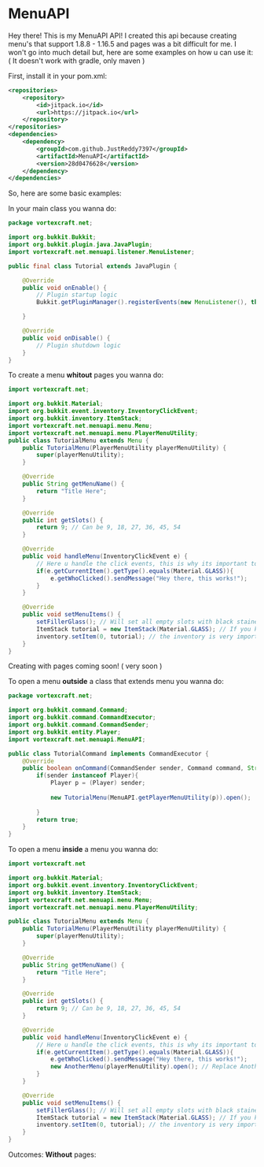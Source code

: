 # MenuAPI
Hey there! This is my MenuAPI API! I created this api because creating menu's that support 1.8.8 - 1.16.5 and pages was a bit difficult for me.
I won't go into much detail but, here are some examples on how u can use it: ( It doesn't work with gradle, only maven ) 

First, install it in your pom.xml:

```xml
<repositories>
    <repository>
        <id>jitpack.io</id>
        <url>https://jitpack.io</url>
    </repository>
</repositories>
<dependencies>
    <dependency>
        <groupId>com.github.JustReddy7397</groupId>
        <artifactId>MenuAPI</artifactId>
        <version>28d0476628</version>
    </dependency>
</dependencies>
```

So, here are some basic examples:

In your main class you wanna do:

```java
package vortexcraft.net;

import org.bukkit.Bukkit;
import org.bukkit.plugin.java.JavaPlugin;
import vortexcraft.net.menuapi.listener.MenuListener;

public final class Tutorial extends JavaPlugin {

    @Override
    public void onEnable() {
        // Plugin startup logic
        Bukkit.getPluginManager().registerEvents(new MenuListener(), this); // U want to register this Listener

    }

    @Override
    public void onDisable() {
        // Plugin shutdown logic
    }
}
```

To create a menu **whitout** pages you wanna do:
```java
import vortexcraft.net;

import org.bukkit.Material;
import org.bukkit.event.inventory.InventoryClickEvent;
import org.bukkit.inventory.ItemStack;
import vortexcraft.net.menuapi.menu.Menu;
import vortexcraft.net.menuapi.menu.PlayerMenuUtility;
public class TutorialMenu extends Menu {
    public TutorialMenu(PlayerMenuUtility playerMenuUtility) {
        super(playerMenuUtility);
    }

    @Override
    public String getMenuName() {
        return "Title Here";
    }

    @Override
    public int getSlots() {
        return 9; // Can be 9, 18, 27, 36, 45, 54
    }

    @Override
    public void handleMenu(InventoryClickEvent e) {
        // Here u handle the click events, this is why its important to register the MenuListener in the main class
        if(e.getCurrentItem().getType().equals(Material.GLASS)){
            e.getWhoClicked().sendMessage("Hey there, this works!");
        }
    }

    @Override
    public void setMenuItems() {
        setFillerGlass(); // Will set all empty slots with black stained glass! NOTE: It works on 1.8.8 - 1.16.5
        ItemStack tutorial = new ItemStack(Material.GLASS); // If you know how to use XMaterial, you can also use that
        inventory.setItem(0, tutorial); // the inventory is very important, this will allow u to set an item in the gui
    }
}
```

Creating with pages coming soon!  ( very soon )

To open a menu **outside** a class that extends menu you wanna do:
```java
package vortexcraft.net;

import org.bukkit.command.Command;
import org.bukkit.command.CommandExecutor;
import org.bukkit.command.CommandSender;
import org.bukkit.entity.Player;
import vortexcraft.net.menuapi.MenuAPI;

public class TutorialCommand implements CommandExecutor {
    @Override
    public boolean onCommand(CommandSender sender, Command command, String label, String[] args) {
        if(sender instanceof Player){
            Player p = (Player) sender;
            
            new TutorialMenu(MenuAPI.getPlayerMenuUtility(p)).open();
            
        }
        return true;
    }
}
```

To open a menu **inside** a menu you wanna do:
```java
import vortexcraft.net

import org.bukkit.Material;
import org.bukkit.event.inventory.InventoryClickEvent;
import org.bukkit.inventory.ItemStack;
import vortexcraft.net.menuapi.menu.Menu;
import vortexcraft.net.menuapi.menu.PlayerMenuUtility;

public class TutorialMenu extends Menu {
    public TutorialMenu(PlayerMenuUtility playerMenuUtility) {
        super(playerMenuUtility);
    }

    @Override
    public String getMenuName() {
        return "Title Here";
    }

    @Override
    public int getSlots() {
        return 9; // Can be 9, 18, 27, 36, 45, 54
    }

    @Override
    public void handleMenu(InventoryClickEvent e) {
        // Here u handle the click events, this is why its important to register the MenuListener in the main class
        if(e.getCurrentItem().getType().equals(Material.GLASS)){
            e.getWhoClicked().sendMessage("Hey there, this works!");
            new AnotherMenu(playerMenuUtility).open(); // Replace AnotherMenu with any other menu name :)
        }
    }

    @Override
    public void setMenuItems() {
        setFillerGlass(); // Will set all empty slots with black stained glass! NOTE: It works on 1.8.8 - 1.16.5 and its not require to put it in here
        ItemStack tutorial = new ItemStack(Material.GLASS); // If you know how to use XMaterial, you can also use that
        inventory.setItem(0, tutorial); // the inventory is very important, this will allow u to set an item in the gui
    }
}
```

Outcomes:
**Without** pages:
<blockquote class="imgur-embed-pub" lang="en" data-id="a/j43G1I2" data-context="false" ><a href="//imgur.com/a/j43G1I2"></a></blockquote><script async src="//s.imgur.com/min/embed.js" charset="utf-8"></script>

